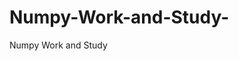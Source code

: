 # Numpy-Work-and-Study-
Numpy Work and Study 
                
                
                                  
                                  
                                                                           
          
